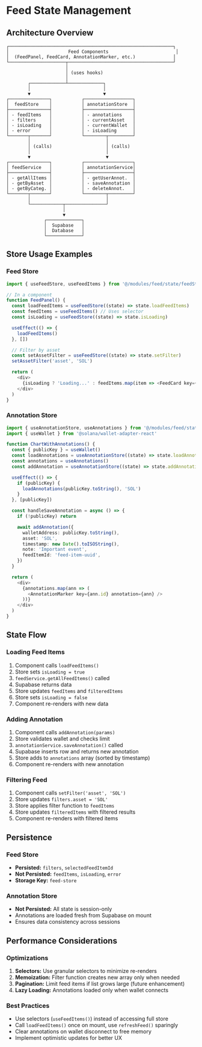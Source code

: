 # Feed State Management

## Architecture Overview

```
┌─────────────────────────────────────────────────────────────┐
│                      Feed Components                         │
│  (FeedPanel, FeedCard, AnnotationMarker, etc.)              │
└─────────────────────┬───────────────────────────────────────┘
                      │
                      │ (uses hooks)
                      │
        ┌─────────────┴─────────────┐
        │                           │
        ▼                           ▼
┌───────────────┐           ┌──────────────────┐
│  feedStore    │           │ annotationStore  │
├───────────────┤           ├──────────────────┤
│ - feedItems   │           │ - annotations    │
│ - filters     │           │ - currentAsset   │
│ - isLoading   │           │ - currentWallet  │
│ - error       │           │ - isLoading      │
└───────┬───────┘           └────────┬─────────┘
        │                            │
        │ (calls)                    │ (calls)
        │                            │
        ▼                            ▼
┌───────────────┐           ┌──────────────────┐
│ feedService   │           │ annotationService│
├───────────────┤           ├──────────────────┤
│ - getAllItems │           │ - getUserAnnot.  │
│ - getByAsset  │           │ - saveAnnotation │
│ - getByCateg. │           │ - deleteAnnot.   │
└───────┬───────┘           └────────┬─────────┘
        │                            │
        └────────────┬───────────────┘
                     │
                     ▼
              ┌─────────────┐
              │  Supabase   │
              │  Database   │
              └─────────────┘
```

## Store Usage Examples

### Feed Store

```typescript
import { useFeedStore, useFeedItems } from '@/modules/feed/state/feedStore'

// In a component
function FeedPanel() {
  const loadFeedItems = useFeedStore((state) => state.loadFeedItems)
  const feedItems = useFeedItems() // Uses selector
  const isLoading = useFeedStore((state) => state.isLoading)

  useEffect(() => {
    loadFeedItems()
  }, [])

  // Filter by asset
  const setAssetFilter = useFeedStore((state) => state.setFilter)
  setAssetFilter('asset', 'SOL')

  return (
    <div>
      {isLoading ? 'Loading...' : feedItems.map(item => <FeedCard key={item.id} item={item} />)}
    </div>
  )
}
```

### Annotation Store

```typescript
import { useAnnotationStore, useAnnotations } from '@/modules/feed/state/annotationStore'
import { useWallet } from '@solana/wallet-adapter-react'

function ChartWithAnnotations() {
  const { publicKey } = useWallet()
  const loadAnnotations = useAnnotationStore((state) => state.loadAnnotations)
  const annotations = useAnnotations()
  const addAnnotation = useAnnotationStore((state) => state.addAnnotation)

  useEffect(() => {
    if (publicKey) {
      loadAnnotations(publicKey.toString(), 'SOL')
    }
  }, [publicKey])

  const handleSaveAnnotation = async () => {
    if (!publicKey) return

    await addAnnotation({
      walletAddress: publicKey.toString(),
      asset: 'SOL',
      timestamp: new Date().toISOString(),
      note: 'Important event',
      feedItemId: 'feed-item-uuid',
    })
  }

  return (
    <div>
      {annotations.map(ann => (
        <AnnotationMarker key={ann.id} annotation={ann} />
      ))}
    </div>
  )
}
```

## State Flow

### Loading Feed Items
1. Component calls `loadFeedItems()`
2. Store sets `isLoading = true`
3. `feedService.getAllFeedItems()` called
4. Supabase returns data
5. Store updates `feedItems` and `filteredItems`
6. Store sets `isLoading = false`
7. Component re-renders with new data

### Adding Annotation
1. Component calls `addAnnotation(params)`
2. Store validates wallet and checks limit
3. `annotationService.saveAnnotation()` called
4. Supabase inserts row and returns new annotation
5. Store adds to `annotations` array (sorted by timestamp)
6. Component re-renders with new annotation

### Filtering Feed
1. Component calls `setFilter('asset', 'SOL')`
2. Store updates `filters.asset = 'SOL'`
3. Store applies filter function to `feedItems`
4. Store updates `filteredItems` with filtered results
5. Component re-renders with filtered items

## Persistence

### Feed Store
- **Persisted:** `filters`, `selectedFeedItemId`
- **Not Persisted:** `feedItems`, `isLoading`, `error`
- **Storage Key:** `feed-store`

### Annotation Store
- **Not Persisted:** All state is session-only
- Annotations are loaded fresh from Supabase on mount
- Ensures data consistency across sessions

## Performance Considerations

### Optimizations
1. **Selectors:** Use granular selectors to minimize re-renders
2. **Memoization:** Filter function creates new array only when needed
3. **Pagination:** Limit feed items if list grows large (future enhancement)
4. **Lazy Loading:** Annotations loaded only when wallet connects

### Best Practices
- Use selectors (`useFeedItems()`) instead of accessing full store
- Call `loadFeedItems()` once on mount, use `refreshFeed()` sparingly
- Clear annotations on wallet disconnect to free memory
- Implement optimistic updates for better UX
